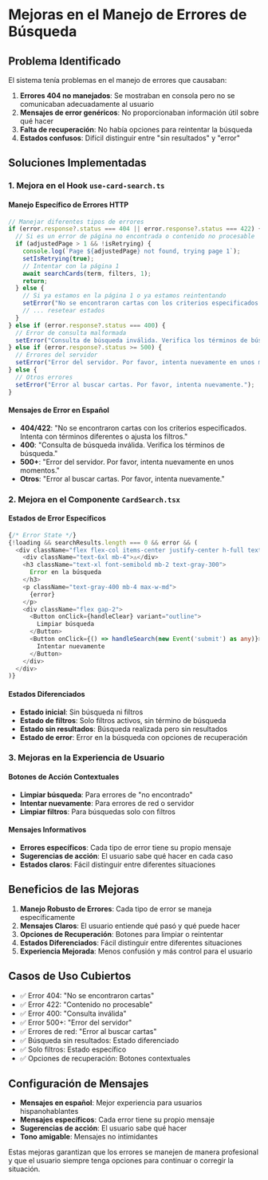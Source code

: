 # Mejoras en el Manejo de Errores de Búsqueda

## Problema Identificado

El sistema tenía problemas en el manejo de errores que causaban:

1. **Errores 404 no manejados**: Se mostraban en consola pero no se comunicaban adecuadamente al usuario
2. **Mensajes de error genéricos**: No proporcionaban información útil sobre qué hacer
3. **Falta de recuperación**: No había opciones para reintentar la búsqueda
4. **Estados confusos**: Difícil distinguir entre "sin resultados" y "error"

## Soluciones Implementadas

### 1. Mejora en el Hook `use-card-search.ts`

#### Manejo Específico de Errores HTTP
```typescript
// Manejar diferentes tipos de errores
if (error.response?.status === 404 || error.response?.status === 422) {
  // Si es un error de página no encontrada o contenido no procesable
  if (adjustedPage > 1 && !isRetrying) {
    console.log(`Page ${adjustedPage} not found, trying page 1`);
    setIsRetrying(true);
    // Intentar con la página 1
    await searchCards(term, filters, 1);
    return;
  } else {
    // Si ya estamos en la página 1 o ya estamos reintentando
    setError("No se encontraron cartas con los criterios especificados. Intenta con términos diferentes o ajusta los filtros.");
    // ... resetear estados
  }
} else if (error.response?.status === 400) {
  // Error de consulta malformada
  setError("Consulta de búsqueda inválida. Verifica los términos de búsqueda.");
} else if (error.response?.status >= 500) {
  // Errores del servidor
  setError("Error del servidor. Por favor, intenta nuevamente en unos momentos.");
} else {
  // Otros errores
  setError("Error al buscar cartas. Por favor, intenta nuevamente.");
}
```

#### Mensajes de Error en Español
- **404/422**: "No se encontraron cartas con los criterios especificados. Intenta con términos diferentes o ajusta los filtros."
- **400**: "Consulta de búsqueda inválida. Verifica los términos de búsqueda."
- **500+**: "Error del servidor. Por favor, intenta nuevamente en unos momentos."
- **Otros**: "Error al buscar cartas. Por favor, intenta nuevamente."

### 2. Mejora en el Componente `CardSearch.tsx`

#### Estados de Error Específicos
```typescript
{/* Error State */}
{!loading && searchResults.length === 0 && error && (
  <div className="flex flex-col items-center justify-center h-full text-center p-8">
    <div className="text-6xl mb-4">⚠️</div>
    <h3 className="text-xl font-semibold mb-2 text-gray-300">
      Error en la búsqueda
    </h3>
    <p className="text-gray-400 mb-4 max-w-md">
      {error}
    </p>
    <div className="flex gap-2">
      <Button onClick={handleClear} variant="outline">
        Limpiar búsqueda
      </Button>
      <Button onClick={() => handleSearch(new Event('submit') as any)}>
        Intentar nuevamente
      </Button>
    </div>
  </div>
)}
```

#### Estados Diferenciados
- **Estado inicial**: Sin búsqueda ni filtros
- **Estado de filtros**: Solo filtros activos, sin término de búsqueda
- **Estado sin resultados**: Búsqueda realizada pero sin resultados
- **Estado de error**: Error en la búsqueda con opciones de recuperación

### 3. Mejoras en la Experiencia de Usuario

#### Botones de Acción Contextuales
- **Limpiar búsqueda**: Para errores de "no encontrado"
- **Intentar nuevamente**: Para errores de red o servidor
- **Limpiar filtros**: Para búsquedas solo con filtros

#### Mensajes Informativos
- **Errores específicos**: Cada tipo de error tiene su propio mensaje
- **Sugerencias de acción**: El usuario sabe qué hacer en cada caso
- **Estados claros**: Fácil distinguir entre diferentes situaciones

## Beneficios de las Mejoras

1. **Manejo Robusto de Errores**: Cada tipo de error se maneja específicamente
2. **Mensajes Claros**: El usuario entiende qué pasó y qué puede hacer
3. **Opciones de Recuperación**: Botones para limpiar o reintentar
4. **Estados Diferenciados**: Fácil distinguir entre diferentes situaciones
5. **Experiencia Mejorada**: Menos confusión y más control para el usuario

## Casos de Uso Cubiertos

- ✅ Error 404: "No se encontraron cartas"
- ✅ Error 422: "Contenido no procesable"
- ✅ Error 400: "Consulta inválida"
- ✅ Error 500+: "Error del servidor"
- ✅ Errores de red: "Error al buscar cartas"
- ✅ Búsqueda sin resultados: Estado diferenciado
- ✅ Solo filtros: Estado específico
- ✅ Opciones de recuperación: Botones contextuales

## Configuración de Mensajes

- **Mensajes en español**: Mejor experiencia para usuarios hispanohablantes
- **Mensajes específicos**: Cada error tiene su propio mensaje
- **Sugerencias de acción**: El usuario sabe qué hacer
- **Tono amigable**: Mensajes no intimidantes

Estas mejoras garantizan que los errores se manejen de manera profesional y que el usuario siempre tenga opciones para continuar o corregir la situación. 